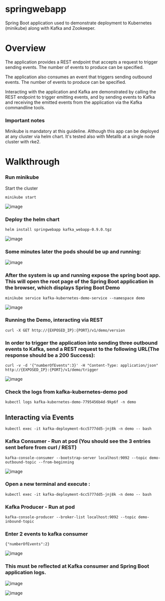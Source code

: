 # springwebapp
Spring Boot application used to demonstrate deployment to Kubernetes (minikube) along with Kafka and Zookeeper. 
# Overview
The application provides a REST endpoint that accepts a request to trigger sending events. The number of events to produce can be specified.

The application also consumes an event that triggers sending outbound events. The number of events to produce can be specified.

Interacting with the application and Kafka are demonstrated by calling the REST endpoint to trigger emitting events, and by sending events to Kafka and receiving the emitted events from the application via the Kafka commandline tools.

### Important notes
Minikube is mandatory at this guideline. Although this app can be deployed at any cluster via helm chart. It's tested also with Metallb at a single node cluster with rke2.

# Walkthrough

### Run minikube

Start the cluster
```
minikube start
```
![image](https://github.com/user-attachments/assets/7c60c509-5afb-44f6-a2f9-f03c08677588)



### Deploy the helm chart

```
helm install springwebapp kafka_webapp-0.9.0.tgz
```
![image](https://github.com/user-attachments/assets/1ed5d49e-064e-4d9c-90c4-fab350bb8343)




### Some minutes later the pods should be up and running:
![image](https://github.com/user-attachments/assets/253624e5-ab4b-4e1a-9175-0d9103879433)




### After the system is up and running expose the spring boot app. This will open the root page of the Spring Boot application in the browser, which displays Spring Boot Demo

```
minikube service kafka-kubernetes-demo-service --namespace demo
```
![image](https://github.com/user-attachments/assets/545cf61b-ba39-43f6-bdd6-997080bf6ede)




### Running the Demo, interacting via REST

```
curl -X GET http://{EXPOSED_IP}:{PORT}/v1/demo/version
```

### In order to trigger the application into sending three outbound events to Kafka, send a REST request to the following URL(The response should be a 200 Success):

```
curl -v -d '{"numberOfEvents":3}' -H "Content-Type: application/json" http://{EXPOSED_IP}:{PORT}/v1/demo/trigger
```
![image](https://github.com/user-attachments/assets/f6a3a0ed-700a-4a28-86a4-5ecf715539cc)




### Check the logs from kafka-kubernetes-demo pod

```
kubectl logs kafka-kubernetes-demo-7795456b4d-9kp6f -n demo
```

## Interacting via Events

```
kubectl exec -it kafka-deployment-6cc5777dd5-jnj8k -n demo -- bash
```

### Kafka Consumer - Run at pod (You should see the 3 entries sent before from curl / REST)

```
kafka-console-consumer --bootstrap-server localhost:9092 --topic demo-outbound-topic --from-beginning
```
![image](https://github.com/user-attachments/assets/dab10b10-6cf3-45f3-9ed3-a8543d74d24d)




### Open a new terminal and execute : 

```
kubectl exec -it kafka-deployment-6cc5777dd5-jnj8k -n demo -- bash
```

### Kafka Producer - Run at pod

```
kafka-console-producer --broker-list localhost:9092 --topic demo-inbound-topic
```

### Enter 2 events to kafka consumer

```
{"numberOfEvents":2}
```
![image](https://github.com/user-attachments/assets/7a770728-3bcf-4784-8634-76b1d0033979)




### This must be reflected at Kafka consumer and Spring Boot application logs.
![image](https://github.com/user-attachments/assets/4957ac5f-d2d9-47e4-b560-ee37737b5944)

![image](https://github.com/user-attachments/assets/6ec23337-3a65-4704-bc59-50971530f234)



